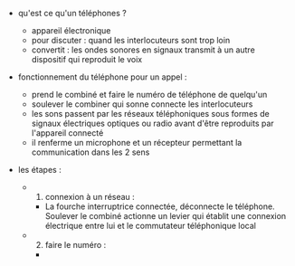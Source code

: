 
- qu'est ce qu'un téléphones ?
	- appareil électronique
	- pour discuter : quand les interlocuteurs sont trop loin 
	- convertit : les ondes sonores en signaux transmit à un autre dispositif qui reproduit le voix 

- fonctionnement du téléphone pour un appel :
	- prend le combiné et faire le numéro de téléphone de quelqu'un
	- soulever le combiner qui sonne connecte les interlocuteurs
	- les sons passent par les réseaux téléphoniques sous formes de signaux électriques optiques ou radio avant d'être reproduits par l'appareil connecté
	- il renferme un microphone et un récepteur permettant la communication dans les 2 sens

- les étapes :
	- 1) connexion à un réseau :
		- La fourche interruptrice connectée, déconnecte le téléphone. Soulever le combiné actionne un levier qui établit une connexion électrique entre lui et le commutateur téléphonique local
	- 2) faire le numéro :
		- 
